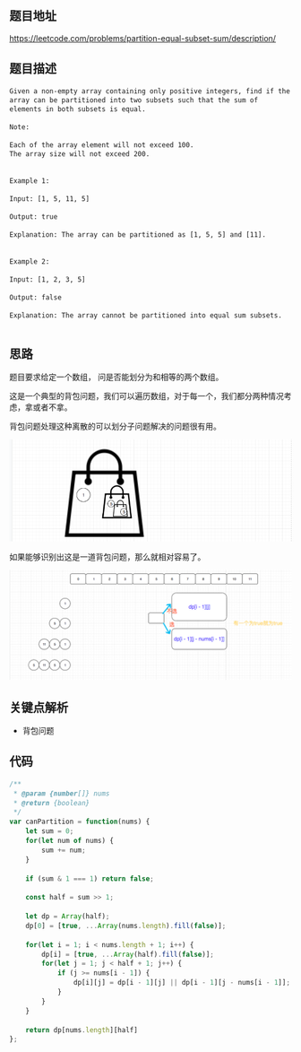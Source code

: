 ## 题目地址

https://leetcode.com/problems/partition-equal-subset-sum/description/

## 题目描述

```
Given a non-empty array containing only positive integers, find if the array can be partitioned into two subsets such that the sum of elements in both subsets is equal.

Note:

Each of the array element will not exceed 100.
The array size will not exceed 200.
 

Example 1:

Input: [1, 5, 11, 5]

Output: true

Explanation: The array can be partitioned as [1, 5, 5] and [11].
 

Example 2:

Input: [1, 2, 3, 5]

Output: false

Explanation: The array cannot be partitioned into equal sum subsets.


```

## 思路

题目要求给定一个数组， 问是否能划分为和相等的两个数组。

这是一个典型的背包问题，我们可以遍历数组，对于每一个，我们都分两种情况考虑，拿或者不拿。

背包问题处理这种离散的可以划分子问题解决的问题很有用。

![416.partition-equal-subset-sum-1](../assets/problems/416.partition-equal-subset-sum-1.png)

如果能够识别出这是一道背包问题，那么就相对容易了。

![416.partition-equal-subset-sum-2](../assets/problems/416.partition-equal-subset-sum-2.png)
## 关键点解析

- 背包问题

## 代码

```js
/**
 * @param {number[]} nums
 * @return {boolean}
 */
var canPartition = function(nums) {
    let sum = 0;
    for(let num of nums) {
        sum += num;
    }

    if (sum & 1 === 1) return false;

    const half = sum >> 1;

    let dp = Array(half); 
    dp[0] = [true, ...Array(nums.length).fill(false)];

    for(let i = 1; i < nums.length + 1; i++) {
        dp[i] = [true, ...Array(half).fill(false)];
        for(let j = 1; j < half + 1; j++) {
            if (j >= nums[i - 1]) {
                dp[i][j] = dp[i - 1][j] || dp[i - 1][j - nums[i - 1]];
            }
        }
    }

    return dp[nums.length][half]
};

```

